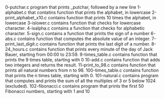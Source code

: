 0-putchar.c program that prints _putchar, followed by a new line
1-alphabet.c that contatins function that prints the alphabet, in lowercase
2-print_alphabet_x10.c contains function that prints 10 times the alphabet, in lowercase
3-islower.c contains function that checks for lowercase character.
4-isalpha.c contains a  function that checks for alphabetic character.
5-sign.c contains a function that prints the sign of a number
6-abs.c contains  function that computes the absolute value of an integer.
7-print_last_digit.c contains  function that prints the last digit of a number.
8-24_hours.c contains  function that prints every minute of the day of Jack Bauer, starting from 00:00 to 23:59.
9-times_table.c contains function that prints the 9 times table, starting with 0
10-add.c contains function that adds two integers and returns the result.
11-print_to_98.c contains function that prints all natural numbers from n to 98.
100-times_table.c contains function that prints the n times table, starting with 0.
101-natural.c contains program that computes and prints the sum of all the multiples of 3 or 5 below 1024 (excluded).
102-fibonacci.c contains program that prints the first 50 Fibonacci numbers, starting with 1 and 
10
